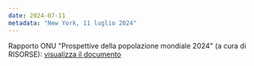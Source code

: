 ```yaml
---
date: 2024-07-11
metadata: "New York, 11 luglio 2024"
---
```


Rapporto ONU "Prospettive della popolazione mondiale 2024" (a cura di RISORSE): <a href="/assets/2024-07-11-popolazione-mondiale-onu-2024.pdf" target="_blank">visualizza il documento</a>

